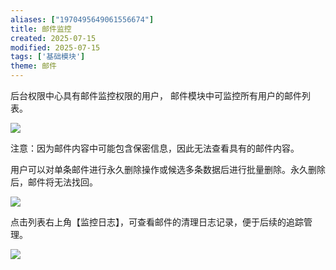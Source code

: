 ```yaml
---
aliases: ["1970495649061556674"]
title: 邮件监控
created: 2025-07-15
modified: 2025-07-15
tags: ['基础模块']
theme: 邮件
---
```


后台权限中心具有邮件监控权限的用户， 邮件模块中可监控所有用户的邮件列表。

![](7689f4aeb3467fcb9f47f6f1cf719ac6.jpg)

注意：因为邮件内容中可能包含保密信息，因此无法查看具有的邮件内容。

用户可以对单条邮件进行永久删除操作或候选多条数据后进行批量删除。永久删除后，邮件将无法找回。

![](d0891bbf8a74a01d4b0ffec2ad608aa2.jpg)

点击列表右上角【监控日志】，可查看邮件的清理日志记录，便于后续的追踪管理。

![](8de6378af5d1821c52df276f3a5fd322.jpg)